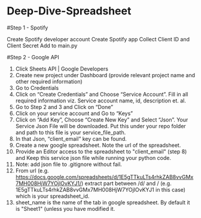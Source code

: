 # Deep-Dive-Spreadsheet

#Step 1 - Spotify

Create Spotify developer account
Create Spotify app
Collect Client ID and Client Secret
Add to main.py


#Step 2 - Google API

1. Click Sheets API | Google Developers
2. Create new project under Dashboard (provide relevant project name and other required information)
3. Go to Credentials
4. Click on “Create Credentials” and Choose “Service Account”. Fill in all required information viz. Service account name, id, description et. al.
5. Go to Step 2 and 3 and Click on “Done”
6. Click on your service account and Go to “Keys”
7. Click on “Add Key”, Choose “Create New Key” and Select “Json”. Your Service Json File will be downloaded. Put this under your repo folder and path to this file is your service_file_path.
8. In that Json, “client_email” key can be found.
9. Create a new google spreadsheet. Note the url of the spreadsheet.
10. Provide an Editor access to the spreadsheet to "client_email" (step 8) and Keep this service json file while running your python code.
11. Note: add json file to .gitignore without fail.
12. From url (e.g. https://docs.google.com/spreadsheets/d/1E5gTTkuLTs4rhkZAB8vvGMx7MH008HjW7YOjIOvKYJ1/) extract part between /d/ and / (e.g. 1E5gTTkuLTs4rhkZAB8vvGMx7MH008HjW7YOjIOvKYJ1 in this case) which is your spreadsheet_id.
13. sheet_name is the name of the tab in google spreadsheet. By default it is "Sheet1" (unless you have modified it.

